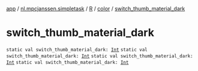[app](../../../index.md) / [nl.mpcjanssen.simpletask](../../index.md) / [R](../index.md) / [color](index.md) / [switch_thumb_material_dark](.)

# switch_thumb_material_dark

`static val switch_thumb_material_dark: `[`Int`](https://kotlinlang.org/api/latest/jvm/stdlib/kotlin/-int/index.html)
`static val switch_thumb_material_dark: `[`Int`](https://kotlinlang.org/api/latest/jvm/stdlib/kotlin/-int/index.html)
`static val switch_thumb_material_dark: `[`Int`](https://kotlinlang.org/api/latest/jvm/stdlib/kotlin/-int/index.html)
`static val switch_thumb_material_dark: `[`Int`](https://kotlinlang.org/api/latest/jvm/stdlib/kotlin/-int/index.html)